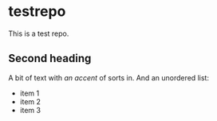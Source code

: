 # testrepo
This is a test repo.
## Second heading
A bit of text with *an accent* of sorts in.
And an unordered list:
* item 1
* item 2
* item 3
